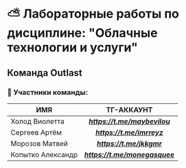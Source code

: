 # :partly_sunny: Лабораторные работы по дисциплине: "Облачные технологии и услуги"
## Команда Outlast
### :japanese_castle: Участники команды:

| ИМЯ | ТГ-АККАУНТ |
|----------------|:---------:|
| Холод Виолетта | ***https://t.me/maybevilou*** | 
| Сергеев Артём | ***https://t.me/imrreyz*** | 
| Морозов Матвей | ***https://t.me/jkkgmr*** | 
| Копытко Александр | ***https://t.me/monegasquee*** | 
